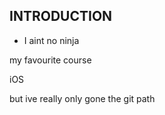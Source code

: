 INTRODUCTION
-----------

* I aint no ninja

my favourite course

iOS

but ive really only gone the git path
